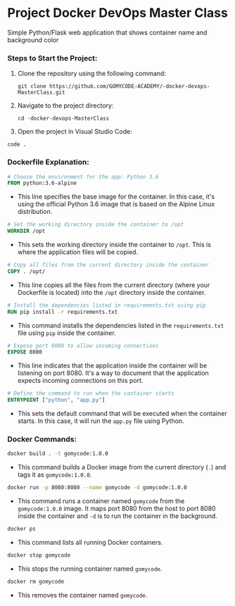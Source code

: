 # Project Docker DevOps Master Class
Simple Python/Flask web application that shows container name and background color


### Steps to Start the Project:

1. Clone the repository using the following command:
   ```
   git clone https://github.com/GOMYCODE-ACADEMY/-docker-devops-MasterClass.git
   ```

2. Navigate to the project directory:
   ```
   cd -docker-devops-MasterClass
   ```

3.  Open the project in Visual Studio Code:
   ```
   code .
   ```

### Dockerfile Explanation:

```Dockerfile
# Choose the environment for the app: Python 3.6
FROM python:3.6-alpine
```
- This line specifies the base image for the container. In this case, it's using the official Python 3.6 image that is based on the Alpine Linux distribution.

```Dockerfile
# Set the working directory inside the container to /opt
WORKDIR /opt
```
- This sets the working directory inside the container to `/opt`. This is where the application files will be copied.

```Dockerfile
# Copy all files from the current directory inside the container
COPY . /opt/
```
- This line copies all the files from the current directory (where your Dockerfile is located) into the `/opt` directory inside the container.

```Dockerfile
# Install the dependencies listed in requirements.txt using pip
RUN pip install -r requirements.txt
```
- This command installs the dependencies listed in the `requirements.txt` file using `pip` inside the container.

```Dockerfile
# Expose port 8080 to allow incoming connections
EXPOSE 8080
```
- This line indicates that the application inside the container will be listening on port 8080. It's a way to document that the application expects incoming connections on this port.

```Dockerfile
# Define the command to run when the container starts
ENTRYPOINT ["python", "app.py"]
```
- This sets the default command that will be executed when the container starts. In this case, it will run the `app.py` file using Python.

### Docker Commands:

```bash
docker build . -t gomycode:1.0.0
```
- This command builds a Docker image from the current directory (`.`) and tags it as `gomycode:1.0.0`.

```bash
docker run -p 8080:8080 --name gomycode -d gomycode:1.0.0
```
- This command runs a container named `gomycode` from the `gomycode:1.0.0` image. It maps port 8080 from the host to port 8080 inside the container and `-d` is to run the container in the background.

```bash
docker ps
```
- This command lists all running Docker containers.

```bash
docker stop gomycode
```
- This stops the running container named `gomycode`.

```bash
docker rm gomycode
```
- This removes the container named `gomycode`.
